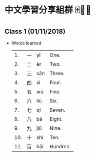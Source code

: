 # 中文學習分享組群 🀄📒🤓

## Class 1 (01/11/2018)

- Words learned

  |     |    |     |          |
  |-----|----|-----|----------|
  | 1.  | 一 | yī  | One.     |
  | 2.  | 二 | èr  | Two.     |
  | 3.  | 三 | sān | Three.   | 
  | 4.  | 四 | sì  | Four.    |
  | 5.  | 五 | wǔ  | Five.    |
  | 6.  | 六 | liù | Six.     |
  | 7.  | 七 | qī  | Seven.   |
  | 8.  | 八 | bā  | Eight.   |
  | 9.  | 九 | jiǔ | Nine.    |
  | 10. | 十 | shí | Ten.     |
  | 11. | 百 | bǎi | Hundred. |
